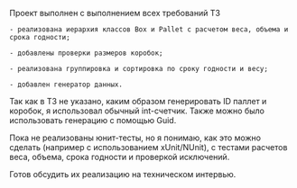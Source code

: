 Проект выполнен с выполнением всех требований ТЗ

    - реализована иерархия классов Box и Pallet с расчетом веса, объема и срока годности;
    
    - добавлены проверки размеров коробок;
    
    - реализована группировка и сортировка по сроку годности и весу;
    
    - добавлен генератор данных.
    
Так как в ТЗ не указано, каким образом генерировать ID паллет и коробок, я использовал обычный int-счетчик. Также можно было использовать генерацию с помощью Guid.

Пока не реализованы юнит-тесты, но я понимаю, как это можно сделать (например с использованием xUnit/NUnit), с тестами расчетов веса, объема, срока годности и проверкой исключений.

Готов обсудить их реализацию на техническом интервью.
